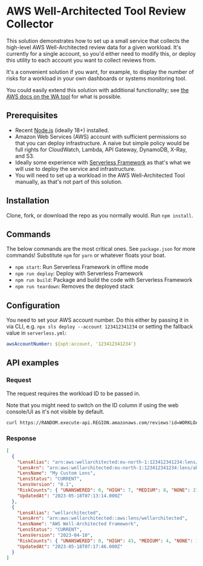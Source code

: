 # AWS Well-Architected Tool Review Collector

This solution demonstrates how to set up a small service that collects the high-level AWS Well-Architected review data for a given workload. It's currently for a single account, so you'd either need to modify this, or deploy this utility to each account you want to collect reviews from.

It's a convenient solution if you want, for example, to display the number of risks for a workload in your own dashboards or systems monitoring tool.

You could easily extend this solution with additional functionality; see [the AWS docs on the WA tool](https://docs.aws.amazon.com/AWSJavaScriptSDK/v3/latest/clients/client-wellarchitected/index.html) for what is possible.

## Prerequisites

- Recent [Node.js](https://nodejs.org/en/) (ideally 18+) installed.
- Amazon Web Services (AWS) account with sufficient permissions so that you can deploy infrastructure. A naive but simple policy would be full rights for CloudWatch, Lambda, API Gateway, DynamoDB, X-Ray, and S3.
- Ideally some experience with [Serverless Framework](https://www.serverless.com) as that's what we will use to deploy the service and infrastructure.
- You will need to set up a workload in the AWS Well-Architected Tool manually, as that's not part of this solution.

## Installation

Clone, fork, or download the repo as you normally would. Run `npm install`.

## Commands

The below commands are the most critical ones. See `package.json` for more commands! Substitute `npm` for `yarn` or whatever floats your boat.

- `npm start`: Run Serverless Framework in offline mode
- `npm run deploy`: Deploy with Serverless Framework
- `npm run build`: Package and build the code with Serverless Framework
- `npm run teardown`: Removes the deployed stack

## Configuration

You need to set your AWS account number. Do this either by passing it in via CLI, e.g. `npx sls deploy --account 123412341234` or setting the fallback value in `serverless.yml`:

```yml
awsAccountNumber: ${opt:account, '123412341234'}
```

## API examples

### Request

The request requires the workload ID to be passed in.

Note that you might need to switch on the ID column if using the web console/UI as it's not visible by default.

```bash
curl https://RANDOM.execute-api.REGION.amazonaws.com/reviews?id=WORKLOAD_ID
```

### Response

```json
[
  {
    "LensAlias": "arn:aws:wellarchitected:eu-north-1:123412341234:lens/abcdef123456abcdef123456abcdef12",
    "LensArn": "arn:aws:wellarchitected:eu-north-1:123412341234:lens/abcdef123456abcdef123456abcdef12",
    "LensName": "My Custom Lens",
    "LensStatus": "CURRENT",
    "LensVersion": "0.1",
    "RiskCounts": { "UNANSWERED": 0, "HIGH": 7, "MEDIUM": 8, "NONE": 21, "NOT_APPLICABLE": 13 },
    "UpdatedAt": "2023-05-18T07:13:14.000Z"
  },
  {
    "LensAlias": "wellarchitected",
    "LensArn": "arn:aws:wellarchitected::aws:lens/wellarchitected",
    "LensName": "AWS Well-Architected Framework",
    "LensStatus": "CURRENT",
    "LensVersion": "2023-04-10",
    "RiskCounts": { "UNANSWERED": 0, "HIGH": 43, "MEDIUM": 4, "NONE": 1, "NOT_APPLICABLE": 12 },
    "UpdatedAt": "2023-05-18T07:17:46.000Z"
  }
]
```
